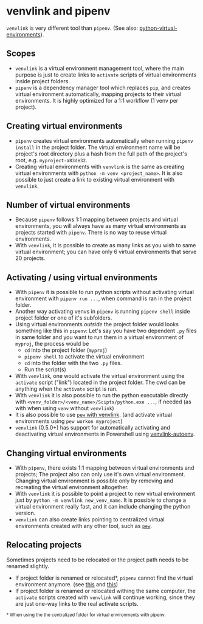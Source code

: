 # venvlink and pipenv
`venvlink` is very different tool than `pipenv`. (See also: [python-virtual-environments](python-virtual-environments.md)).

## Scopes
- `venvlink` is a virtual environment management tool, where the main purpose is just to create links to `activate` scripts of virtual environments inside project folders. 
- `pipenv` is a dependency manager tool which replaces `pip`, and creates virtual environment automatically, mapping projects to their virtual environments. It is highly optimized for a 1:1 workflow (1 venv per project). 

## Creating virtual environments

- `pipenv` creates virtual environments automatically when running `pipenv install` in the project folder. The virtual environment name will be project's root directory plus a hash from the full path of the project's root, e.g. `myproject-a83de32`.
- Creating virtual environments with `venvlink` is the same as creating virtual environments with `python -m venv <project_name>`. It is also possible to just create a link to existing virtual environment with `venvlink`.  

## Number of virtual environments
- Because `pipenv` follows 1:1 mapping between projects and virtual environments, you will always have as many virtual environments as projects started with `pipenv`. There is no way to reuse virtual environments.
- With `venvlink`, it is possible to create as many links as you wish to same virtual environment; you can have only 6 virtual environments that serve 20 projects. 

## Activating / using virtual environments
- With `pipenv` it is possible to run python scripts without activating virtual environment with `pipenv run ...`, when command is ran in the project folder.
- Another way activating  venvs in `pipenv` is running `pipenv shell` inside project folder or one of it's subfolders.
- Using virtual environments *outside* the project folder would looks something like this in `pipenv`: Let's say you have two dependent `.py` files in same folder and you want to run them in a virtual environment of `myproj`, the process would be
  - `cd` into the project folder (`myproj`)
  - `pipenv shell` to activate the virtual environment
  - `cd` into the folder with the two `.py` files.
  - Run the script(s)
- With `venvlink`, one would activate the virtual environment using the `activate` script ("link") located in the project folder. The cwd can be anything when the `activate` script is ran.
- With `venvlink` it is also possible to run the python executable directly with `<venv_folder>/<venv_name>/Scipts/python.exe ...`, if needed (as with when using `venv` without `venvlink`)
-  It is also possible to use [`pew` with venvlink](venvlink-and-pew.md). (and activate virtual environments using `pew workon myproject`)
  - `venvlink` (0.5.0+) has support for automatically activating and deactivating virtual environments in Powershell using [venvlink-autoenv](https://github.com/np-8/venvlink-autoenv-powershell).

## Changing virtual environments

- With `pipenv`, there exists 1:1 mapping between virtual environments and projects; The project also can only use it's own virtual environment.  Changing virtual environment is possible only by removing and recreating the virtual environment altogether.
- With `venvlink` it is possible to point a project to new virtual environment just by `python -m venvlink new_venv_name`. It is possible to change a virtual environment really fast, and it can include changing the python version. 
- `venvlink` can also create links pointing to centralized virtual environments created with any other tool, such as [`pew`](venvlink-and-pew.md). 

## Relocating projects
Sometimes projects need to be relocated or the project path needs to be renamed slightly. 


- If project folder is renamed or relocated*, `pipenv` cannot find the virtual environment anymore. (see [this](https://pipenv.pypa.io/en/latest/install/#virtualenv-mapping-caveat) and [this](https://github.com/pypa/pipenv/issues/796#issuecomment-333376625))
- If project folder is renamed or relocated withing the same computer, the `activate` scripts created with `venvlink` will continue working, since they are just one-way links to the real activate scripts. 
    
<sup>\* When using the the centralized folder for virtual environments with pipenv.</sup>
  